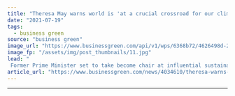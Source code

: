 ```yaml
---
title: "Theresa May warns world is 'at a crucial crossroad for our climate', as she takes up new role at Aldersgate Group"
date: "2021-07-19"
tags: 
  - business green
source: "business green"
image_url: "https://www.businessgreen.com/api/v1/wps/6368b72/4626498d-2745-4cd0-84d7-9936d1353489/10/theresa-may-141118-185x114.jpg"
image_fp: "/assets/img/post_thumbnails/11.jpg"
lead: "
 Former Prime Minister set to take become chair at influential sustainable business group, succeeding former Labour MP Joan Walley ..."
article_url: "https://www.businessgreen.com/news/4034610/theresa-warns-world-crucial-crossroad-climate"
---
```


---
